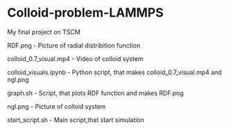 # Colloid-problem-LAMMPS
My final project on TSCM


RDF.png - Picture of radial distribition function


colloid_0.7_visual.mp4 - Video of colloid system


colloid_visuals.ipynb - Python script, that makes colloid_0.7_visual.mp4 and ngl.png


graph.sh - Script, that plots RDF function and makes RDF.png


ngl.png - Picture of colloid system


start_script.sh - Main script,that start simulation
